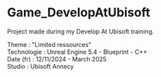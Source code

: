 # Game_DevelopAtUbisoft
Project made during my Develop At Ubisoft training. 

Theme : "Limited ressources"<br />
Technologie : Unreal Engine 5.4 - Blueprint - C++<br />
Date (fr) : 12/11/2024 - March 2025<br />
Studio : Ubisoft Annecy<br />
